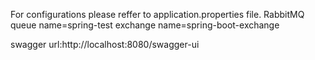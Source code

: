 For configurations please reffer to application.properties file.
RabbitMQ
    queue name=spring-test
    exchange name=spring-boot-exchange

swagger url:http://localhost:8080/swagger-ui